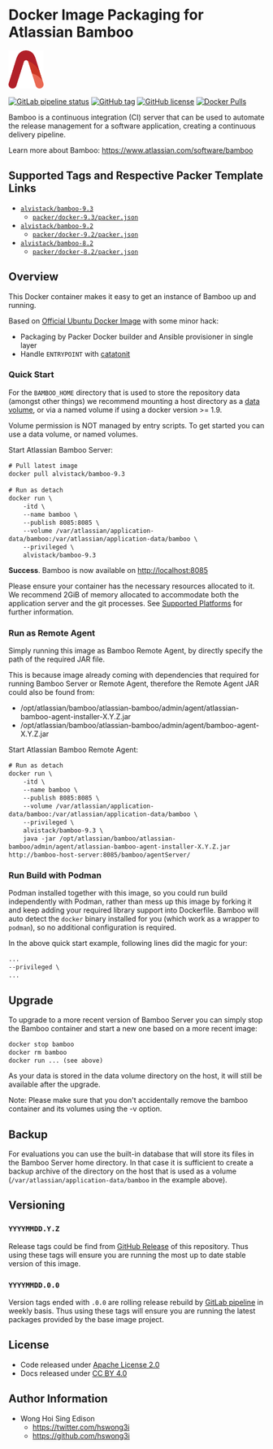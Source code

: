 # Docker Image Packaging for Atlassian Bamboo

<a href="https://alvistack.com" title="AlviStack" target="_blank"><img src="/alvistack.svg" height="75" alt="AlviStack"></a>

[![GitLab pipeline
status](https://img.shields.io/gitlab/pipeline/alvistack/docker-bamboo/master)](https://gitlab.com/alvistack/docker-bamboo/-/pipelines)
[![GitHub
tag](https://img.shields.io/github/tag/alvistack/docker-bamboo.svg)](https://github.com/alvistack/docker-bamboo/tags)
[![GitHub
license](https://img.shields.io/github/license/alvistack/docker-bamboo.svg)](https://github.com/alvistack/docker-bamboo/blob/master/LICENSE)
[![Docker
Pulls](https://img.shields.io/docker/pulls/alvistack/bamboo-9.3.svg)](https://hub.docker.com/r/alvistack/bamboo-9.3)

Bamboo is a continuous integration (CI) server that can be used to
automate the release management for a software application, creating a
continuous delivery pipeline.

Learn more about Bamboo: <https://www.atlassian.com/software/bamboo>

## Supported Tags and Respective Packer Template Links

-   [`alvistack/bamboo-9.3`](https://hub.docker.com/r/alvistack/bamboo-9.3)
    -   [`packer/docker-9.3/packer.json`](https://github.com/alvistack/docker-bamboo/blob/master/packer/docker-9.3/packer.json)
-   [`alvistack/bamboo-9.2`](https://hub.docker.com/r/alvistack/bamboo-9.2)
    -   [`packer/docker-9.2/packer.json`](https://github.com/alvistack/docker-bamboo/blob/master/packer/docker-9.2/packer.json)
-   [`alvistack/bamboo-8.2`](https://hub.docker.com/r/alvistack/bamboo-8.2)
    -   [`packer/docker-8.2/packer.json`](https://github.com/alvistack/docker-bamboo/blob/master/packer/docker-8.2/packer.json)

## Overview

This Docker container makes it easy to get an instance of Bamboo up and
running.

Based on [Official Ubuntu Docker
Image](https://hub.docker.com/_/ubuntu/) with some minor hack:

-   Packaging by Packer Docker builder and Ansible provisioner in single
    layer
-   Handle `ENTRYPOINT` with
    [catatonit](https://github.com/openSUSE/catatonit)

### Quick Start

For the `BAMBOO_HOME` directory that is used to store the repository
data (amongst other things) we recommend mounting a host directory as a
[data
volume](https://docs.docker.com/engine/tutorials/dockervolumes/#/data-volumes),
or via a named volume if using a docker version \>= 1.9.

Volume permission is NOT managed by entry scripts. To get started you
can use a data volume, or named volumes.

Start Atlassian Bamboo Server:

    # Pull latest image
    docker pull alvistack/bamboo-9.3

    # Run as detach
    docker run \
        -itd \
        --name bamboo \
        --publish 8085:8085 \
        --volume /var/atlassian/application-data/bamboo:/var/atlassian/application-data/bamboo \
        --privileged \
        alvistack/bamboo-9.3

**Success**. Bamboo is now available on <http://localhost:8085>

Please ensure your container has the necessary resources allocated to
it. We recommend 2GiB of memory allocated to accommodate both the
application server and the git processes. See [Supported
Platforms](https://confluence.atlassian.com/display/Bamboo/Supported+Platforms)
for further information.

### Run as Remote Agent

Simply running this image as Bamboo Remote Agent, by directly specify
the path of the required JAR file.

This is because image already coming with dependencies that required for
running Bamboo Server or Remote Agent, therefore the Remote Agent JAR
could also be found from:

-   /opt/atlassian/bamboo/atlassian-bamboo/admin/agent/atlassian-bamboo-agent-installer-X.Y.Z.jar
-   /opt/atlassian/bamboo/atlassian-bamboo/admin/agent/bamboo-agent-X.Y.Z.jar

Start Atlassian Bamboo Remote Agent:

    # Run as detach
    docker run \
        -itd \
        --name bamboo \
        --publish 8085:8085 \
        --volume /var/atlassian/application-data/bamboo:/var/atlassian/application-data/bamboo \
        --privileged \
        alvistack/bamboo-9.3 \
        java -jar /opt/atlassian/bamboo/atlassian-bamboo/admin/agent/atlassian-bamboo-agent-installer-X.Y.Z.jar http://bamboo-host-server:8085/bamboo/agentServer/

### Run Build with Podman

Podman installed together with this image, so you could run build
independently with Podman, rather than mess up this image by forking it
and keep adding your required library support into Dockerfile. Bamboo
will auto detect the `docker` binary installed for you (which work as a
wrapper to `podman`), so no additional configuration is required.

In the above quick start example, following lines did the magic for
your:

    ...
    --privileged \
    ...

## Upgrade

To upgrade to a more recent version of Bamboo Server you can simply stop
the Bamboo container and start a new one based on a more recent image:

    docker stop bamboo
    docker rm bamboo
    docker run ... (see above)

As your data is stored in the data volume directory on the host, it will
still be available after the upgrade.

Note: Please make sure that you don't accidentally remove the bamboo
container and its volumes using the -v option.

## Backup

For evaluations you can use the built-in database that will store its
files in the Bamboo Server home directory. In that case it is sufficient
to create a backup archive of the directory on the host that is used as
a volume (`/var/atlassian/application-data/bamboo` in the example
above).

## Versioning

### `YYYYMMDD.Y.Z`

Release tags could be find from [GitHub
Release](https://github.com/alvistack/docker-bamboo/tags) of this
repository. Thus using these tags will ensure you are running the most
up to date stable version of this image.

### `YYYYMMDD.0.0`

Version tags ended with `.0.0` are rolling release rebuild by [GitLab
pipeline](https://gitlab.com/alvistack/docker-bamboo/-/pipelines) in
weekly basis. Thus using these tags will ensure you are running the
latest packages provided by the base image project.

## License

-   Code released under [Apache License 2.0](LICENSE)
-   Docs released under [CC BY
    4.0](http://creativecommons.org/licenses/by/4.0/)

## Author Information

-   Wong Hoi Sing Edison
    -   <https://twitter.com/hswong3i>
    -   <https://github.com/hswong3i>
